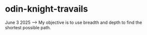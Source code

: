 # odin-knight-travails

June 3 2025 --> My objective is to use breadth and depth to find the shortest possible path.
